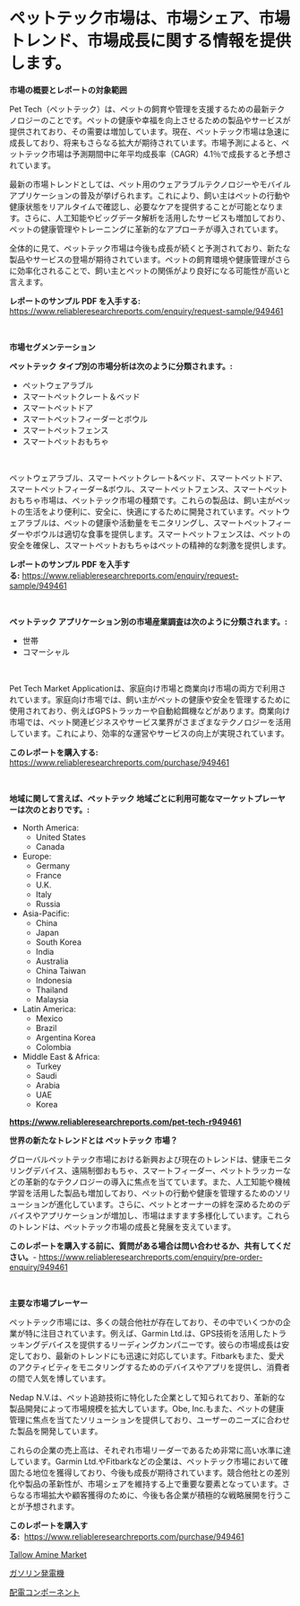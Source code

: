 <p><h1>ペットテック市場は、市場シェア、市場トレンド、市場成長に関する情報を提供します。</h1></p><p><strong>市場の概要とレポートの対象範囲</strong></p>
<p><p>Pet Tech（ペットテック）は、ペットの飼育や管理を支援するための最新テクノロジーのことです。ペットの健康や幸福を向上させるための製品やサービスが提供されており、その需要は増加しています。現在、ペットテック市場は急速に成長しており、将来もさらなる拡大が期待されています。市場予測によると、ペットテック市場は予測期間中に年平均成長率（CAGR）4.1％で成長すると予想されています。</p><p>最新の市場トレンドとしては、ペット用のウェアラブルテクノロジーやモバイルアプリケーションの普及が挙げられます。これにより、飼い主はペットの行動や健康状態をリアルタイムで確認し、必要なケアを提供することが可能となります。さらに、人工知能やビッグデータ解析を活用したサービスも増加しており、ペットの健康管理やトレーニングに革新的なアプローチが導入されています。</p><p>全体的に見て、ペットテック市場は今後も成長が続くと予測されており、新たな製品やサービスの登場が期待されています。ペットの飼育環境や健康管理がさらに効率化されることで、飼い主とペットの関係がより良好になる可能性が高いと言えます。</p></p>
<p><strong>レポートのサンプル PDF を入手する:</strong> <a href="https://www.reliableresearchreports.com/enquiry/request-sample/949461">https://www.reliableresearchreports.com/enquiry/request-sample/949461</a></p>
<p>&nbsp;</p>
<p><strong>市場セグメンテーション</strong></p>
<p><strong>ペットテック タイプ別の市場分析は次のように分類されます。:</strong></p>
<p><ul><li>ペットウェアラブル</li><li>スマートペットクレート＆ベッド</li><li>スマートペットドア</li><li>スマートペットフィーダーとボウル</li><li>スマートペットフェンス</li><li>スマートペットおもちゃ</li></ul></p>
<p>&nbsp;</p>
<p><p>ペットウェアラブル、スマートペットクレート&ベッド、スマートペットドア、スマートペットフィーダー&ボウル、スマートペットフェンス、スマートペットおもちゃ市場は、ペットテック市場の種類です。これらの製品は、飼い主がペットの生活をより便利に、安全に、快適にするために開発されています。ペットウェアラブルは、ペットの健康や活動量をモニタリングし、スマートペットフィーダーやボウルは適切な食事を提供します。スマートペットフェンスは、ペットの安全を確保し、スマートペットおもちゃはペットの精神的な刺激を提供します。</p></p>
<p><strong>レポートのサンプル PDF を入手する:</strong>&nbsp;<a href="https://www.reliableresearchreports.com/enquiry/request-sample/949461">https://www.reliableresearchreports.com/enquiry/request-sample/949461</a></p>
<p>&nbsp;</p>
<p><strong> ペットテック アプリケーション別の市場産業調査は次のように分類されます。:</strong></p>
<p><ul><li>世帯</li><li>コマーシャル</li></ul></p>
<p>&nbsp;</p>
<p><p>Pet Tech Market Applicationは、家庭向け市場と商業向け市場の両方で利用されています。家庭向け市場では、飼い主がペットの健康や安全を管理するために使用されており、例えばGPSトラッカーや自動給餌機などがあります。商業向け市場では、ペット関連ビジネスやサービス業界がさまざまなテクノロジーを活用しています。これにより、効率的な運営やサービスの向上が実現されています。</p></p>
<p><strong>このレポートを購入する:</strong>&nbsp; <a href="https://www.reliableresearchreports.com/purchase/949461">https://www.reliableresearchreports.com/purchase/949461</a></p>
<p>&nbsp;</p>
<p><strong>地域に関して言えば、ペットテック 地域ごとに利用可能なマーケットプレーヤーは次のとおりです。:</strong></p>
<p><ul>
    <li>
        North America:
        <ul>
            <li>United States</li>
            <li>Canada</li>
        </ul>
    </li>
    <li>
        Europe:
        <ul>
            <li>Germany</li>
            <li>France</li>
            <li>U.K.</li>
            <li>Italy</li>
            <li>Russia</li>
        </ul>
    </li>
    <li>
        Asia-Pacific:
        <ul>
            <li>China</li>
            <li>Japan</li>
            <li>South Korea</li>
            <li>India</li>
            <li>Australia</li>
            <li>China Taiwan</li>
            <li>Indonesia</li>
            <li>Thailand</li>
            <li>Malaysia</li>
        </ul>
    </li>
    <li>
        Latin America:
        <ul>
            <li>Mexico</li>
            <li>Brazil</li>
            <li>Argentina Korea</li>
            <li>Colombia</li>
        </ul>
    </li>
    <li>
        Middle East & Africa:
        <ul>
            <li>Turkey</li>
            <li>Saudi</li>
            <li>Arabia</li>
            <li>UAE</li>
            <li>Korea</li>
        </ul>
    </li>
    </ul></p>
<p><strong><a href="https://www.reliableresearchreports.com/pet-tech-r949461">https://www.reliableresearchreports.com/pet-tech-r949461</a></strong>&nbsp;</p>
<p><strong>世界の新たなトレンドとは ペットテック 市場？</strong></p>
<p><p>グローバルペットテック市場における新興および現在のトレンドは、健康モニタリングデバイス、遠隔制御おもちゃ、スマートフィーダー、ペットトラッカーなどの革新的なテクノロジーの導入に焦点を当てています。また、人工知能や機械学習を活用した製品も増加しており、ペットの行動や健康を管理するためのソリューションが進化しています。さらに、ペットとオーナーの絆を深めるためのデバイスやアプリケーションが増加し、市場はますます多様化しています。これらのトレンドは、ペットテック市場の成長と発展を支えています。</p></p>
<p><strong>このレポートを購入する前に、質問がある場合は問い合わせるか、共有してください。</strong>- <a href="https://www.reliableresearchreports.com/enquiry/pre-order-enquiry/949461">https://www.reliableresearchreports.com/enquiry/pre-order-enquiry/949461</a></p>
<p>&nbsp;</p>
<p><strong>主要な市場プレーヤー</strong></p>
<p><p>ペットテック市場には、多くの競合他社が存在しており、その中でいくつかの企業が特に注目されています。例えば、Garmin Ltd.は、GPS技術を活用したトラッキングデバイスを提供するリーディングカンパニーです。彼らの市場成長は安定しており、最新のトレンドにも迅速に対応しています。Fitbarkもまた、愛犬のアクティビティをモニタリングするためのデバイスやアプリを提供し、消費者の間で人気を博しています。</p><p>Nedap N.V.は、ペット追跡技術に特化した企業として知られており、革新的な製品開発によって市場規模を拡大しています。Obe, Inc.もまた、ペットの健康管理に焦点を当てたソリューションを提供しており、ユーザーのニーズに合わせた製品を開発しています。</p><p>これらの企業の売上高は、それぞれ市場リーダーであるため非常に高い水準に達しています。Garmin Ltd.やFitbarkなどの企業は、ペットテック市場において確固たる地位を獲得しており、今後も成長が期待されています。競合他社との差別化や製品の革新性が、市場シェアを維持する上で重要な要素となっています。さらなる市場拡大や顧客獲得のために、今後も各企業が積極的な戦略展開を行うことが予想されます。</p></p>
<p><strong>このレポートを購入する:</strong>&nbsp;&nbsp;<a href="https://www.reliableresearchreports.com/purchase/949461">https://www.reliableresearchreports.com/purchase/949461</a></p>
<p><p><a href="https://metal-farmhouse-e95.notion.site/Tallow-Amine-Market-Research-Report-Provides-Critical-Insights-that-can-help-Shape-Business-Developm-50ae7581078647cd91b427b1bb548970">Tallow Amine Market</a></p><p><a href="https://github.com/laurenreichert/Market-Research-Report-List-1/blob/main/685219819188.md">ガソリン発電機</a></p><p><a href="https://github.com/RodHoppe07/Market-Research-Report-List-1/blob/main/389634619189.md">配電コンポーネント</a></p></p>